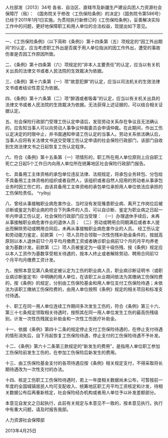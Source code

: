 人社部发〔2013〕34号 各省、自治区、直辖市及新疆生产建设兵团人力资源社会保障厅（局）： 《国务院关于修改〈工伤保险条例〉的决定》（国务院令第586号）已经于2011年1月1日实施。为贯彻执行新修订的《工伤保险条例》，妥善解决实际工作中的问题，更好地保障职工和用人单位的合法权益，现提出如下意见。
___
一、《工伤保险条例》（以下简称《条例》）第十四条第（五）项规定的“因工外出期间”的认定，应当考虑职工外出是否属于用人单位指派的因工作外出，遭受的事故伤害是否因工作原因所致。

二、《条例》第十四条第（六）项规定的“非本人主要责任”的认定，应当以有关机关出具的法律文书或者人民法院的生效裁决为依据。

三、《条例》第十六条第（一）项“故意犯罪”的认定，应当以司法机关的生效法律文书或者结论性意见为依据。

四、《条例》第十六条第（二）项“醉酒或者吸毒”的认定，应当以有关机关出具的法律文书或者人民法院的生效裁决为依据。无法获得上述证据的，可以结合相关证据认定。

五、社会保险行政部门受理工伤认定申请后，发现劳动关系存在争议且无法确认的，应告知当事人可以向劳动人事争议仲裁委员会申请仲裁。在此期间，作出工伤认定决定的时限中止，并书面通知申请工伤认定的当事人。劳动关系依法确认后，当事人应将有关法律文书送交受理工伤认定申请的社会保险行政部门，该部门自收到生效法律文书之日起恢复工伤认定程序。

六、符合《条例》第十五条第（一）项情形的，职工所在用人单位原则上应自职工死亡之日起5个工作日内向用人单位所在统筹地区社会保险行政部门报告。

七、具备用工主体资格的承包单位违反法律、法规规定，将承包业务转包、分包给不具备用工主体资格的组织或者自然人，该组织或者自然人招用的劳动者从事承包业务时因工伤亡的，由该具备用工主体资格的承包单位承担用人单位依法应承担的工伤保险责任。 ^ryibyj

八、曾经从事接触职业病危害作业、当时没有发现罹患职业病、离开工作岗位后被诊断或鉴定为职业病的符合下列条件的人员，可以自诊断、鉴定为职业病之日起一年内申请工伤认定，社会保险行政部门应当受理：
（一）办理退休手续后，未再从事接触职业病危害作业的退休人员；
（二）劳动或聘用合同期满后或者本人提出而解除劳动或聘用合同后，未再从事接触职业病危害作业的人员。
经工伤认定和劳动能力鉴定，前款第（一）项人员符合领取一次性伤残补助金条件的，按就高原则以本人退休前12个月平均月缴费工资或者确诊职业病前12个月的月平均养老金为基数计发。前款第（二）项人员被鉴定为一级至十级伤残、按《条例》规定应以本人工资作为基数享受相关待遇的，按本人终止或者解除劳动、聘用合同前12个月平均月缴费工资计发。

九、按照本意见第八条规定被认定为工伤的职业病人员，职业病诊断证明书（或职业病诊断鉴定书）中明确的用人单位，在该职工从业期间依法为其缴纳工伤保险费的，按《条例》的规定，分别由工伤保险基金和用人单位支付工伤保险待遇；未依法为该职工缴纳工伤保险费的，由用人单位按照《条例》规定的相关项目和标准支付待遇。

十、职工在同一用人单位连续工作期间多次发生工伤的，符合《条例》第三十六、第三十七条规定领取相关待遇时，按照其在同一用人单位发生工伤的最高伤残级别，计发一次性伤残就业补助金和一次性工伤医疗补助金。

十一、依据《条例》第四十二条的规定停止支付工伤保险待遇的，在停止支付待遇的情形消失后，自下月起恢复工伤保险待遇，停止支付的工伤保险待遇不予补发。

十二、《条例》第六十二条第三款规定的“新发生的费用”，是指用人单位职工参加工伤保险前发生工伤的，在参加工伤保险后新发生的费用。

十三、由工伤保险基金支付的各项待遇应按《条例》相关规定支付，不得采取将长期待遇改为一次性支付的办法。

十四、核定工伤职工工伤保险待遇时，若上一年度相关数据尚未公布，可暂按前一年度的全国城镇居民人均可支配收入、统筹地区职工月平均工资核定和计发，待相关数据公布后再重新核定，社会保险经办机构或者用人单位予以补发差额部分。

本意见自发文之日起执行，此前有关规定与本意见不一致的，按本意见执行。执行中有重大问题，请及时报告我部。

人力资源社会保障部

2013年4月25日